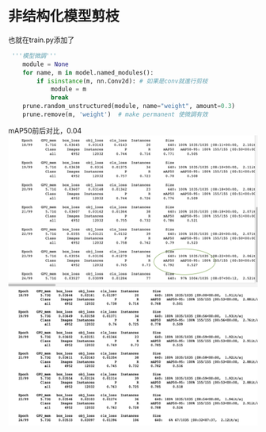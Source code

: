 # 非结构化模型剪枝
也就在train.py添加了
```python
 '''模型微調'''
    module = None
    for name, m in model.named_modules():
        if isinstance(m, nn.Conv2d): # 如果是conv就進行剪枝
            module = m 
            break
    prune.random_unstructured(module, name="weight", amount=0.3)
    prune.remove(m, 'weight')  # make permanent 使微調有效
```
mAP50前后对比，0.04
<img src = 'pre_learning/yolo原始模型训练-end.png'>
<img src = 'pre_learning/yolo微调模型训练-end.png'>